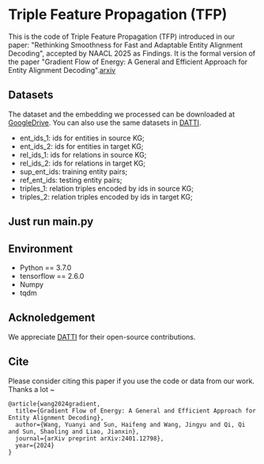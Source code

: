 # Triple Feature Propagation (TFP)

This is the code of Triple Feature Propagation (TFP) introduced in our paper: "Rethinking Smoothness for Fast and Adaptable Entity Alignment Decoding", accepted by NAACL 2025 as Findings. It is the formal version of the paper "Gradient Flow of Energy: A General and Efficient Approach for Entity Alignment Decoding".[arxiv](https://arxiv.org/abs/2401.12798)

## Datasets

The dataset and the embedding we processed can be downloaded at [GoogleDrive](https://drive.google.com/file/d/1wptKenCyYXvIfuNXjuE2dWmbHHkib3-5/view?usp=drive_link). You can also use the same datasets in [DATTI](https://github.com/MaoXinn/DATTI).

* ent_ids_1: ids for entities in source KG;
* ent_ids_2: ids for entities in target KG;
* rel_ids_1: ids for relations in source KG;
* rel_ids_2: ids for relations in target KG;
* sup_ent_ids: training entity pairs;
* ref_ent_ids: testing entity pairs;
* triples_1: relation triples encoded by ids in source KG;
* triples_2: relation triples encoded by ids in target KG;


## Just run main.py

## Environment

* Python == 3.7.0
* tensorflow == 2.6.0
* Numpy
* tqdm


## Acknoledgement

We appreciate [DATTI](https://github.com/MaoXinn/DATTI) for their open-source contributions.

## Cite
Please consider citing this paper if you use the code or data from our work. Thanks a lot ~

```bigquery
@article{wang2024gradient,
  title={Gradient Flow of Energy: A General and Efficient Approach for Entity Alignment Decoding},
  author={Wang, Yuanyi and Sun, Haifeng and Wang, Jingyu and Qi, Qi and Sun, Shaoling and Liao, Jianxin},
  journal={arXiv preprint arXiv:2401.12798},
  year={2024}
}
```
